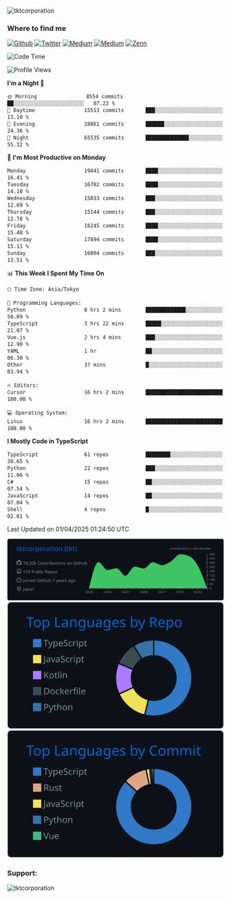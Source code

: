 <p align="left"> <img src="https://komarev.com/ghpvc/?username=tktcorporation&label=Profile%20views&color=0e75b6&style=flat" alt="tktcorporation" /> </p>

<h3>Where to find me</h3>
<p>
<a href="https://github.com/tktcorporation" target="_blank"><img alt="Github" src="https://img.shields.io/badge/GitHub-%2312100E.svg?&style=for-the-badge&logo=Github&logoColor=white" /></a>
<a href="https://twitter.com/tktcorporation" target="_blank"><img alt="Twitter" src="https://img.shields.io/badge/twitter-%231DA1F2.svg?&style=for-the-badge&logo=twitter&logoColor=white" /></a>
<a href="https://www.linkedin.com/in/tktcorporation" target="_blank"><img alt="Medium" src="https://img.shields.io/badge/linkdin-0a66c2.svg?&style=for-the-badge&logo=linkedin&logoColor=white" /></a>
<a href="https://qiita.com/tktcorporation" target="_blank"><img alt="Medium" src="https://img.shields.io/badge/qiita-55C500.svg?&style=for-the-badge&logo=qiita&logoColor=white" /></a>
<a href="https://zenn.dev/tktcorporation" target="_blank"><img alt="Zenn" src="https://img.shields.io/badge/Zenn-3EA8FF.svg?&style=for-the-badge&logo=Zenn&logoColor=white" /></a>
</p>
  
<!--START_SECTION:waka-->
![Code Time](http://img.shields.io/badge/Code%20Time-2%2C260%20hrs%2045%20mins-blue)

![Profile Views](http://img.shields.io/badge/Profile%20Views-0-blue)

**I'm a Night 🦉** 

```text
🌞 Morning                8554 commits        ██░░░░░░░░░░░░░░░░░░░░░░░   07.22 % 
🌆 Daytime                15513 commits       ███░░░░░░░░░░░░░░░░░░░░░░   13.10 % 
🌃 Evening                28861 commits       ██████░░░░░░░░░░░░░░░░░░░   24.36 % 
🌙 Night                  65535 commits       ██████████████░░░░░░░░░░░   55.32 % 
```
📅 **I'm Most Productive on Monday** 

```text
Monday                   19441 commits       ████░░░░░░░░░░░░░░░░░░░░░   16.41 % 
Tuesday                  16702 commits       ████░░░░░░░░░░░░░░░░░░░░░   14.10 % 
Wednesday                15033 commits       ███░░░░░░░░░░░░░░░░░░░░░░   12.69 % 
Thursday                 15144 commits       ███░░░░░░░░░░░░░░░░░░░░░░   12.78 % 
Friday                   18245 commits       ████░░░░░░░░░░░░░░░░░░░░░   15.40 % 
Saturday                 17894 commits       ████░░░░░░░░░░░░░░░░░░░░░   15.11 % 
Sunday                   16004 commits       ███░░░░░░░░░░░░░░░░░░░░░░   13.51 % 
```


📊 **This Week I Spent My Time On** 

```text
🕑︎ Time Zone: Asia/Tokyo

💬 Programming Languages: 
Python                   8 hrs 2 mins        █████████████░░░░░░░░░░░░   50.09 % 
TypeScript               3 hrs 22 mins       █████░░░░░░░░░░░░░░░░░░░░   21.07 % 
Vue.js                   2 hrs 4 mins        ███░░░░░░░░░░░░░░░░░░░░░░   12.90 % 
YAML                     1 hr                ██░░░░░░░░░░░░░░░░░░░░░░░   06.30 % 
Other                    37 mins             █░░░░░░░░░░░░░░░░░░░░░░░░   03.94 % 

🔥 Editors: 
Cursor                   16 hrs 2 mins       █████████████████████████   100.00 % 

💻 Operating System: 
Linux                    16 hrs 2 mins       █████████████████████████   100.00 % 
```

**I Mostly Code in TypeScript** 

```text
TypeScript               61 repos            ████████░░░░░░░░░░░░░░░░░   30.65 % 
Python                   22 repos            ███░░░░░░░░░░░░░░░░░░░░░░   11.06 % 
C#                       15 repos            ██░░░░░░░░░░░░░░░░░░░░░░░   07.54 % 
JavaScript               14 repos            ██░░░░░░░░░░░░░░░░░░░░░░░   07.04 % 
Shell                    4 repos             █░░░░░░░░░░░░░░░░░░░░░░░░   02.01 % 
```




 Last Updated on 01/04/2025 01:24:50 UTC
<!--END_SECTION:waka-->

[![](https://raw.githubusercontent.com/tktcorporation/tktcorporation/master/profile-summary-card-output/github_dark/0-profile-details.svg)](https://github.com/vn7n24fzkq/github-profile-summary-cards)
[![](https://raw.githubusercontent.com/tktcorporation/tktcorporation/master/profile-summary-card-output/github_dark/1-repos-per-language.svg)](https://github.com/vn7n24fzkq/github-profile-summary-cards) [![](https://raw.githubusercontent.com/tktcorporation/tktcorporation/master/profile-summary-card-output/github_dark/2-most-commit-language.svg)](https://github.com/vn7n24fzkq/github-profile-summary-cards)

<h3 align="left">Support:</h3>
<p><a href="https://www.buymeacoffee.com/tktcorporation"> <img align="left" src="https://cdn.buymeacoffee.com/buttons/v2/default-yellow.png" height="50" width="210" alt="tktcorporation" /></a></p><br><br>
